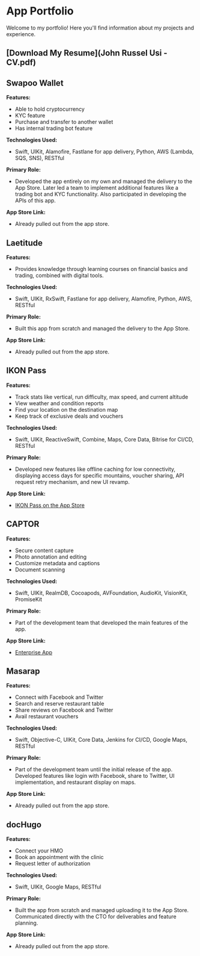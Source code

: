 # App Portfolio

Welcome to my portfolio! Here you'll find information about my projects and experience.

## [Download My Resume](John Russel Usi - CV.pdf)

## Swapoo Wallet
**Features:**
- Able to hold cryptocurrency
- KYC feature
- Purchase and transfer to another wallet
- Has internal trading bot feature

**Technologies Used:**
- Swift, UIKit, Alamofire, Fastlane for app delivery, Python, AWS (Lambda, SQS, SNS), RESTful

**Primary Role:**
- Developed the app entirely on my own and managed the delivery to the App Store. Later led a team to implement additional features like a trading bot and KYC functionality. Also participated in developing the APIs of this app.

**App Store Link:**
- Already pulled out from the app store.

## Laetitude
**Features:**
- Provides knowledge through learning courses on financial basics and trading, combined with digital tools.

**Technologies Used:**
- Swift, UIKit, RxSwift, Fastlane for app delivery, Alamofire, Python, AWS, RESTful

**Primary Role:**
- Built this app from scratch and managed the delivery to the App Store.

**App Store Link:**
- Already pulled out from the app store.

## IKON Pass
**Features:**
- Track stats like vertical, run difficulty, max speed, and current altitude
- View weather and condition reports
- Find your location on the destination map
- Keep track of exclusive deals and vouchers

**Technologies Used:**
- Swift, UIKit, ReactiveSwift, Combine, Maps, Core Data, Bitrise for CI/CD, RESTful

**Primary Role:**
- Developed new features like offline caching for low connectivity, displaying access days for specific mountains, voucher sharing, API request retry mechanism, and new UI revamp.

**App Store Link:**
- [IKON Pass on the App Store](https://apps.apple.com/us/app/ikon-pass/id1482191120)

## CAPTOR
**Features:**
- Secure content capture
- Photo annotation and editing
- Customize metadata and captions
- Document scanning

**Technologies Used:**
- Swift, UIKit, RealmDB, Cocoapods, AVFoundation, AudioKit, VisionKit, PromiseKit

**Primary Role:**
- Part of the development team that developed the main features of the app.

**App Store Link:**
- [Enterprise App](https://www.inkscreen.com/appconfig)

## Masarap
**Features:**
- Connect with Facebook and Twitter
- Search and reserve restaurant table
- Share reviews on Facebook and Twitter
- Avail restaurant vouchers

**Technologies Used:**
- Swift, Objective-C, UIKit, Core Data, Jenkins for CI/CD, Google Maps, RESTful

**Primary Role:**
- Part of the development team until the initial release of the app. Developed features like login with Facebook, share to Twitter, UI implementation, and restaurant display on maps.

**App Store Link:**
- Already pulled out from the app store.

## docHugo
**Features:**
- Connect your HMO
- Book an appointment with the clinic
- Request letter of authorization

**Technologies Used:**
- Swift, UIKit, Google Maps, RESTful

**Primary Role:**
- Built the app from scratch and managed uploading it to the App Store. Communicated directly with the CTO for deliverables and feature planning.

**App Store Link:**
- Already pulled out from the app store.
